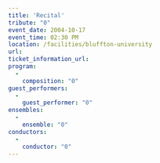 ```yaml
---
title: 'Recital'
tribute: "0"
event_date: 2004-10-17
event_time: 02:30 PM
location: /facilities/bluffton-university
url: 
ticket_information_url: 
program: 
  -
    composition: "0"
guest_performers: 
  -
    guest_performer: "0"
ensembles: 
  -
    ensemble: "0"
conductors: 
  -
    conductor: "0"
---
```

